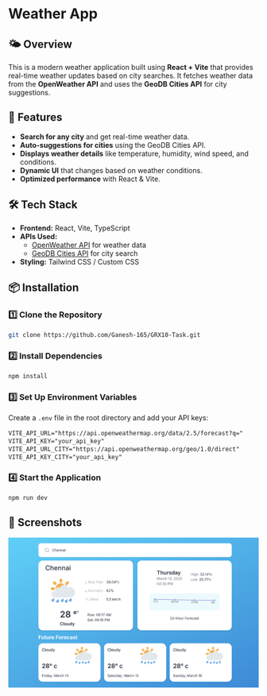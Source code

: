 # Weather App

## 🌤 Overview

This is a modern weather application built using **React + Vite** that provides real-time weather updates based on city searches. It fetches weather data from the **OpenWeather API** and uses the **GeoDB Cities API** for city suggestions.

## 🚀 Features

- **Search for any city** and get real-time weather data.
- **Auto-suggestions for cities** using the GeoDB Cities API.
- **Displays weather details** like temperature, humidity, wind speed, and conditions.
- **Dynamic UI** that changes based on weather conditions.
- **Optimized performance** with React & Vite.

## 🛠 Tech Stack

- **Frontend:** React, Vite, TypeScript
- **APIs Used:**
  - [OpenWeather API](https://openweathermap.org/api) for weather data
  - [GeoDB Cities API](https://rapidapi.com/wirefreethought/api/geodb-cities) for city search
- **Styling:** Tailwind CSS / Custom CSS

## 📦 Installation

### 1️⃣ Clone the Repository

```sh
git clone https://github.com/Ganesh-165/GRX10-Task.git

```

### 2️⃣ Install Dependencies

```sh
npm install
```

### 3️⃣ Set Up Environment Variables

Create a `.env` file in the root directory and add your API keys:

```env
VITE_API_URL="https://api.openweathermap.org/data/2.5/forecast?q="
VITE_API_KEY="your_api_key"
VITE_API_URL_CITY="https://api.openweathermap.org/geo/1.0/direct"
VITE_API_KEY_CITY="your_api_key"
```

### 4️⃣ Start the Application

```sh
npm run dev
```

## 📸 Screenshots

![alt text](<Screenshot 2025-03-13 114150.png>)
